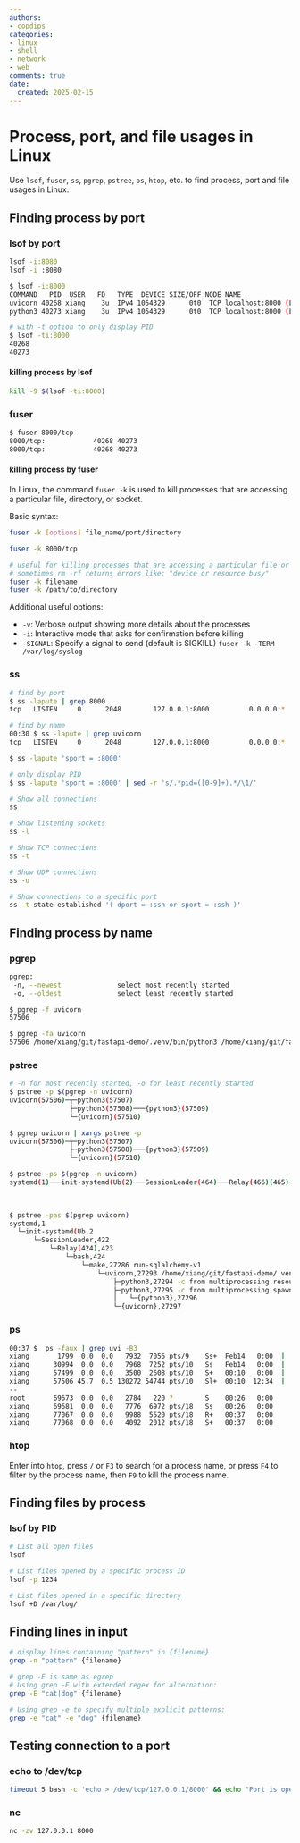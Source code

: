 ```yaml
---
authors:
- copdips
categories:
- linux
- shell
- network
- web
comments: true
date:
  created: 2025-02-15
---
```


# Process, port, and file usages in Linux

Use `lsof`, `fuser`, `ss`, `pgrep`, `pstree`, `ps`, `htop`, etc. to find process, port and file usages in Linux.

<!-- more -->

## Finding process by port

### lsof by port

```bash
lsof -i:8080
lsof -i :8080

$ lsof -i:8000
COMMAND   PID  USER   FD   TYPE  DEVICE SIZE/OFF NODE NAME
uvicorn 40268 xiang    3u  IPv4 1054329      0t0  TCP localhost:8000 (LISTEN)
python3 40273 xiang    3u  IPv4 1054329      0t0  TCP localhost:8000 (LISTEN)

# with -t option to only display PID
$ lsof -ti:8000
40268
40273
```

#### killing process by lsof

```bash
kill -9 $(lsof -ti:8000)
```

### fuser

```bash
$ fuser 8000/tcp
8000/tcp:            40268 40273
8000/tcp:            40268 40273
```

#### killing process by fuser

In Linux, the command `fuser -k` is used to kill processes that are accessing a particular file, directory, or socket.

Basic syntax:

```bash
fuser -k [options] file_name/port/directory
```

```bash
fuser -k 8000/tcp

# useful for killing processes that are accessing a particular file or directory
# sometimes rm -rf returns errors like: "device or resource busy"
fuser -k filename
fuser -k /path/to/directory
```

Additional useful options:

- `-v`: Verbose output showing more details about the processes
- `-i`: Interactive mode that asks for confirmation before killing
- `-SIGNAL`: Specify a signal to send (default is SIGKILL) `fuser -k -TERM /var/log/syslog`

### ss

```bash
# find by port
$ ss -lapute | grep 8000
tcp   LISTEN     0      2048        127.0.0.1:8000          0.0.0.0:*     users:(("python3",pid=53146,fd=3),("uvicorn",pid=53141,fd=3)) uid:1002 ino:1271011 sk:1001 cgroup:/ <->

# find by name
00:30 $ ss -lapute | grep uvicorn
tcp   LISTEN     0      2048        127.0.0.1:8000          0.0.0.0:*     users:(("python3",pid=53146,fd=3),("uvicorn",pid=53141,fd=3)) uid:1002 ino:1271011 sk:1001 cgroup:/ <->

$ ss -lapute 'sport = :8000'

# only display PID
$ ss -lapute 'sport = :8000' | sed -r 's/.*pid=([0-9]+).*/\1/'

# Show all connections
ss

# Show listening sockets
ss -l

# Show TCP connections
ss -t

# Show UDP connections
ss -u

# Show connections to a specific port
ss -t state established '( dport = :ssh or sport = :ssh )'
```

## Finding process by name

### pgrep

```bash
pgrep:
 -n, --newest              select most recently started
 -o, --oldest              select least recently started

$ pgrep -f uvicorn
57506

$ pgrep -fa uvicorn
57506 /home/xiang/git/fastapi-demo/.venv/bin/python3 /home/xiang/git/fastapi-demo/.venv/bin/uvicorn app_sqlalchemy_v1.main:app --reload
```

### pstree

```bash
# -n for most recently started, -o for least recently started
$ pstree -p $(pgrep -n uvicorn)
uvicorn(57506)─┬─python3(57507)
               ├─python3(57508)───{python3}(57509)
               └─{uvicorn}(57510)

$ pgrep uvicorn | xargs pstree -p
uvicorn(57506)─┬─python3(57507)
               ├─python3(57508)───{python3}(57509)
               └─{uvicorn}(57510)

$ pstree -ps $(pgrep -n uvicorn)
systemd(1)───init-systemd(Ub(2)───SessionLeader(464)───Relay(466)(465)───sh(466)───sh(467)───sh(472)───node(476)───node(579)───bash(30994)───make(57499)───uvicorn(57506)─┬─python3(57507)
                                                                                                                                                                          ├─python3(57508)───{python3}(57509)
                                                                                                                                                                          └─{uvicorn}(57510)

$ pstree -pas $(pgrep uvicorn)
systemd,1
  └─init-systemd(Ub,2
      └─SessionLeader,422
          └─Relay(424),423
              └─bash,424
                  └─make,27286 run-sqlalchemy-v1
                      └─uvicorn,27293 /home/xiang/git/fastapi-demo/.venv/bin/uvicorn app_sqlalchemy_v1.main:app --reload
                          ├─python3,27294 -c from multiprocessing.resource_tracker import main;main(4)
                          ├─python3,27295 -c from multiprocessing.spawn import spawn_main; spawn_main(tracker_fd=5, pipe_handle=7) --multiprocessing-fork
                          │   └─{python3},27296
                          └─{uvicorn},27297
```

### ps

```bash
00:37 $  ps -faux | grep uvi -B3
xiang       1799  0.0  0.0   7932  7056 pts/9    Ss+  Feb14   0:00  |       |               |   \_ /bin/bash --init-file /home/xiang/.vscode-server/bin/e54c774e0add60467559eb0d1e229c6452cf8447/out/vs/workbench/contrib/terminal/common/scripts/shellIntegration-bash.sh
xiang      30994  0.0  0.0   7968  7252 pts/10   Ss   Feb14   0:00  |       |               |   \_ /bin/bash
xiang      57499  0.0  0.0   3500  2608 pts/10   S+   00:10   0:00  |       |               |   |   \_ make run-sqlalchemy-v1
xiang      57506 45.7  0.5 130272 54744 pts/10   Sl+  00:10  12:34  |       |               |   |       \_ /home/xiang/git/fastapi-demo/.venv/bin/python3 /home/xiang/git/fastapi-demo/.venv/bin/uvicorn app_sqlalchemy_v1.main:app --reload
--
root       69673  0.0  0.0   2784   220 ?        S    00:26   0:00      \_ /init
xiang      69681  0.0  0.0   7776  6972 pts/18   Ss   00:26   0:00          \_ -bash
xiang      77067  0.0  0.0   9988  5520 pts/18   R+   00:37   0:00              \_ ps -faux
xiang      77068  0.0  0.0   4092  2012 pts/18   S+   00:37   0:00              \_ grep --color=auto uvi -B3
```

### htop

Enter into `htop`, press `/` or `F3` to search for a process name, or press `F4` to filter by the process name, then `F9` to kill the process name.

## Finding files by process

### lsof by PID

```bash
# List all open files
lsof

# List files opened by a specific process ID
lsof -p 1234

# List files opened in a specific directory
lsof +D /var/log/
```

## Finding lines in input

```bash
# display lines containing "pattern" in {filename}
grep -n "pattern" {filename}

# grep -E is same as egrep
# Using grep -E with extended regex for alternation:
grep -E "cat|dog" {filename}

# Using grep -e to specify multiple explicit patterns:
grep -e "cat" -e "dog" {filename}
```

## Testing connection to a port

### echo to /dev/tcp

```bash
timeout 5 bash -c 'echo > /dev/tcp/127.0.0.1/8000' && echo "Port is open" || echo "Port is closed"
```

### nc

```bash
nc -zv 127.0.0.1 8000
```
